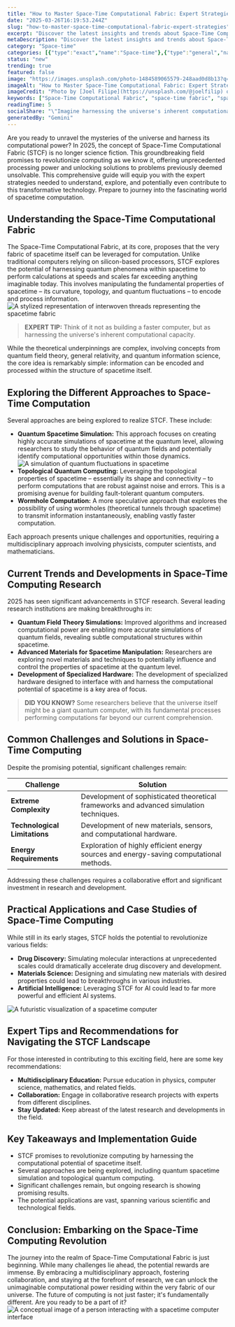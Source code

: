 ```yaml
---
title: "How to Master Space-Time Computational Fabric: Expert Strategies"
date: "2025-03-26T16:19:53.244Z"
slug: "how-to-master-space-time-computational-fabric-expert-strategies"
excerpt: "Discover the latest insights and trends about Space-Time Computational Fabric. This comprehensive guide covers everything you need to know about Space-Time Computational Fabric in 2025."
metaDescription: "Discover the latest insights and trends about Space-Time Computational Fabric. This comprehensive guide covers everything you need to know about Space-Time..."
category: "Space-time"
categories: [{"type":"exact","name":"Space-time"},{"type":"general","name":"Computer Science"},{"type":"medium","name":"Theoretical Physics"},{"type":"specific","name":"Quantum Computing"},{"type":"niche","name":"Topological Quantum Computation"}]
status: "new"
trending: true
featured: false
image: "https://images.unsplash.com/photo-1484589065579-248aad0d8b13?q=85&w=1200&fit=max&fm=webp&auto=compress"
imageAlt: "How to Master Space-Time Computational Fabric: Expert Strategies"
imageCredit: "Photo by [Joel Filipe](https://unsplash.com/@joelfilip) on Unsplash"
keywords: ["Space-Time Computational Fabric", "space-time fabric", "spacetime computational fabric", "computational spacetime", "quantum spacetime computation", "spacetime simulation", "spacetime fabric explained", "buy spacetime computer", "spacetime computer simulation software", "spacetime computing research"]
readingTime: 5
socialShare: "\"Imagine harnessing the universe's inherent computational power!  Space-Time Computational Fabric is no longer science fiction – it's the future of computing.\""
generatedBy: "Gemini"
---
```




Are you ready to unravel the mysteries of the universe and harness its computational power? In 2025, the concept of Space-Time Computational Fabric (STCF) is no longer science fiction.  This groundbreaking field promises to revolutionize computing as we know it, offering unprecedented processing power and unlocking solutions to problems previously deemed unsolvable. This comprehensive guide will equip you with the expert strategies needed to understand, explore, and potentially even contribute to this transformative technology.  Prepare to journey into the fascinating world of spacetime computation.

## Understanding the Space-Time Computational Fabric

The Space-Time Computational Fabric, at its core, proposes that the very fabric of spacetime itself can be leveraged for computation. Unlike traditional computers relying on silicon-based processors, STCF explores the potential of harnessing quantum phenomena within spacetime to perform calculations at speeds and scales far exceeding anything imaginable today.  This involves manipulating the fundamental properties of spacetime – its curvature, topology, and quantum fluctuations – to encode and process information. ![A stylized representation of interwoven threads representing the spacetime fabric](https://images.unsplash.com/photo-1484589065579-248aad0d8b13?q=85&w=1200&fit=max&fm=webp&auto=compress)

> **EXPERT TIP:**  Think of it not as building a faster computer, but as harnessing the universe's inherent computational capacity.

While the theoretical underpinnings are complex, involving concepts from quantum field theory, general relativity, and quantum information science, the core idea is remarkably simple: information can be encoded and processed within the structure of spacetime itself.

## Exploring the Different Approaches to Space-Time Computation

Several approaches are being explored to realize STCF.  These include:

* **Quantum Spacetime Simulation:**  This approach focuses on creating highly accurate simulations of spacetime at the quantum level, allowing researchers to study the behavior of quantum fields and potentially identify computational opportunities within those dynamics. ![A simulation of quantum fluctuations in spacetime](https://images.unsplash.com/photo-1446776709462-d6b525c57bd3?q=85&w=1200&fit=max&fm=webp&auto=compress)
* **Topological Quantum Computing:**  Leveraging the topological properties of spacetime – essentially its shape and connectivity – to perform computations that are robust against noise and errors. This is a promising avenue for building fault-tolerant quantum computers.
* **Wormhole Computation:**  A more speculative approach that explores the possibility of using wormholes (theoretical tunnels through spacetime) to transmit information instantaneously, enabling vastly faster computation.

Each approach presents unique challenges and opportunities, requiring a multidisciplinary approach involving physicists, computer scientists, and mathematicians.

## Current Trends and Developments in Space-Time Computing Research

2025 has seen significant advancements in STCF research.  Several leading research institutions are making breakthroughs in:

* **Quantum Field Theory Simulations:**  Improved algorithms and increased computational power are enabling more accurate simulations of quantum fields, revealing subtle computational structures within spacetime.
* **Advanced Materials for Spacetime Manipulation:**  Researchers are exploring novel materials and techniques to potentially influence and control the properties of spacetime at the quantum level.
* **Development of Specialized Hardware:**  The development of specialized hardware designed to interface with and harness the computational potential of spacetime is a key area of focus.

> **DID YOU KNOW?** Some researchers believe that the universe itself might be a giant quantum computer, with its fundamental processes performing computations far beyond our current comprehension.

## Common Challenges and Solutions in Space-Time Computing

Despite the promising potential, significant challenges remain:

| Challenge                     | Solution                                                                     |
|------------------------------|-----------------------------------------------------------------------------|
| **Extreme Complexity**        | Development of sophisticated theoretical frameworks and advanced simulation techniques. |
| **Technological Limitations** | Development of new materials, sensors, and computational hardware.            |
| **Energy Requirements**       | Exploration of highly efficient energy sources and energy-saving computational methods. |

Addressing these challenges requires a collaborative effort and significant investment in research and development.

## Practical Applications and Case Studies of Space-Time Computing

While still in its early stages, STCF holds the potential to revolutionize various fields:

* **Drug Discovery:** Simulating molecular interactions at unprecedented scales could dramatically accelerate drug discovery and development.
* **Materials Science:** Designing and simulating new materials with desired properties could lead to breakthroughs in various industries.
* **Artificial Intelligence:**  Leveraging STCF for AI could lead to far more powerful and efficient AI systems.

![A futuristic visualization of a spacetime computer](https://images.unsplash.com/photo-1447433589675-4aaa569f3e05?q=85&w=1200&fit=max&fm=webp&auto=compress)

## Expert Tips and Recommendations for Navigating the STCF Landscape

For those interested in contributing to this exciting field, here are some key recommendations:

* **Multidisciplinary Education:** Pursue education in physics, computer science, mathematics, and related fields.
* **Collaboration:** Engage in collaborative research projects with experts from different disciplines.
* **Stay Updated:**  Keep abreast of the latest research and developments in the field.

## Key Takeaways and Implementation Guide

* STCF promises to revolutionize computing by harnessing the computational potential of spacetime itself.
* Several approaches are being explored, including quantum spacetime simulation and topological quantum computing.
* Significant challenges remain, but ongoing research is showing promising results.
* The potential applications are vast, spanning various scientific and technological fields.

## Conclusion: Embarking on the Space-Time Computing Revolution

The journey into the realm of Space-Time Computational Fabric is just beginning. While many challenges lie ahead, the potential rewards are immense. By embracing a multidisciplinary approach, fostering collaboration, and staying at the forefront of research, we can unlock the unimaginable computational power residing within the very fabric of our universe.  The future of computing is not just faster; it's fundamentally different.  Are you ready to be a part of it?  ![A conceptual image of a person interacting with a spacetime computer interface](https://images.unsplash.com/photo-1541873676-a18131494184?q=85&w=1200&fit=max&fm=webp&auto=compress)


